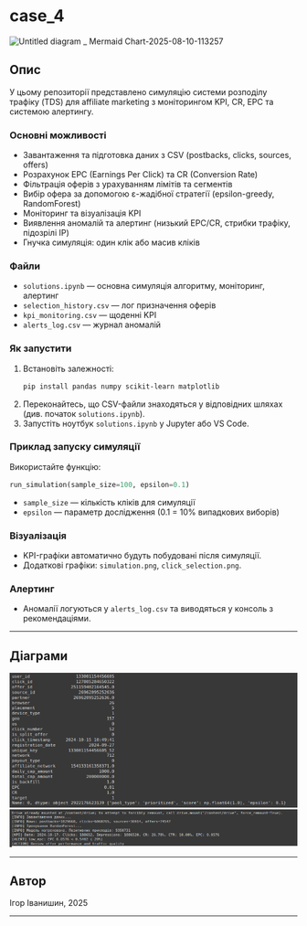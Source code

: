 # case_4

![Untitled diagram _ Mermaid Chart-2025-08-10-113257](https://github.com/user-attachments/assets/a2026a6a-665d-4bf8-917d-cc7c97ae746a)

## Опис

У цьому репозиторії представлено симуляцію системи розподілу трафіку (TDS) для affiliate marketing з моніторингом KPI, CR, EPC та системою алертингу.

### Основні можливості

- Завантаження та підготовка даних з CSV (postbacks, clicks, sources, offers)
- Розрахунок EPC (Earnings Per Click) та CR (Conversion Rate)
- Фільтрація оферів з урахуванням лімітів та сегментів
- Вибір офера за допомогою ε-жадібної стратегії (epsilon-greedy, RandomForest)
- Моніторинг та візуалізація KPI
- Виявлення аномалій та алертинг (низький EPC/CR, стрибки трафіку, підозрілі IP)
- Гнучка симуляція: один клік або масив кліків

### Файли

- `solutions.ipynb` — основна симуляція алгоритму, моніторинг, алертинг
- `selection_history.csv` — лог призначення оферів
- `kpi_monitoring.csv` — щоденні KPI
- `alerts_log.csv` — журнал аномалій

### Як запустити

1. Встановіть залежності:
    ```bash
    pip install pandas numpy scikit-learn matplotlib
    ```
2. Переконайтесь, що CSV-файли знаходяться у відповідних шляхах (див. початок `solutions.ipynb`).
3. Запустіть ноутбук `solutions.ipynb` у Jupyter або VS Code.

### Приклад запуску симуляції

Використайте функцію:
```python
run_simulation(sample_size=100, epsilon=0.1)
```
- `sample_size` — кількість кліків для симуляції
- `epsilon` — параметр дослідження (0.1 = 10% випадкових виборів)

### Візуалізація

- KPI-графіки автоматично будуть побудовані після симуляції.
- Додаткові графіки: `simulation.png`, `click_selection.png`.

### Алертинг

- Аномалії логуються у `alerts_log.csv` та виводяться у консоль з рекомендаціями.

---

## Діаграми

![alt text](<simulation.png>)
![alt text](<click_selection.png>)

---

## Автор

Ігор Іванишин, 2025

---
